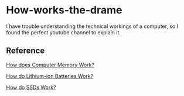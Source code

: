 # How-works-the-drame
I have trouble understanding the technical workings of a computer, so I found the perfect youtube channel to explain it.

## Reference
[How does Computer Memory Work?](https://www.youtube.com/watch?v=7J7X7aZvMXQ)

[How do Lithium-ion Batteries Work?](https://www.youtube.com/watch?v=G5McJw4KkG8)

[How do SSDs Work?](https://www.youtube.com/watch?v=5Mh3o886qpg)
